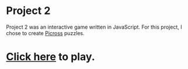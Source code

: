 # Project 2

Project 2 was an interactive game written in JavaScript. For this project, I chose to create [Picross](https://en.wikipedia.org/wiki/Nonogram) puzzles.

# [Click here](https://people.rit.edu/~zsd7200/230/project2/) to play.
